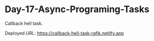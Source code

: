 # Day-17-Async-Programing-Tasks
Callback hell task.

Deployed URL:
https://callback-hell-task-rafik.netlify.app
